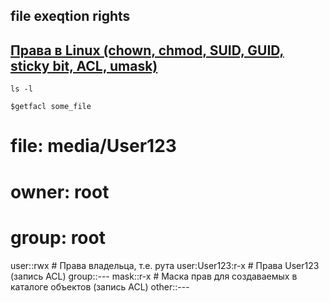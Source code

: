 ## file exeqtion rights

## [Права в Linux (chown, chmod, SUID, GUID, sticky bit, ACL, umask)](https://habr.com/ru/post/469667/)

    ls -l

    $getfacl some_file

# file: media/User123
# owner: root
# group: root
user::rwx           # Права владельца, т.е. рута
user:User123:r-x    # Права User123 (запись ACL)
group::---
mask::r-x           # Маска прав для создаваемых в каталоге объектов (запись ACL)
other::---